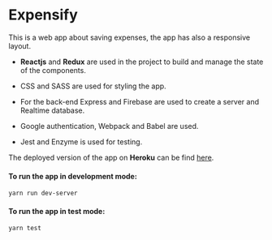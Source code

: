 # Expensify

This is a web app about saving expenses, the app has also a responsive layout.

- **Reactjs** and **Redux** are used in the project to build and manage the state of the components.

- CSS and SASS are used for styling the app.

- For the back-end Express and Firebase are used to create a server and Realtime database.

- Google authentication, Webpack and Babel are used.

- Jest and Enzyme is used for testing.

 The deployed version of the app on **Heroku** can be find [here](https://expensify-reactjs-course-udemy.herokuapp.com/dashboard).
 
 
 #### To run the app in development mode:
 
	yarn run dev-server
	
 #### To run the app in test mode: 
 
	yarn test
